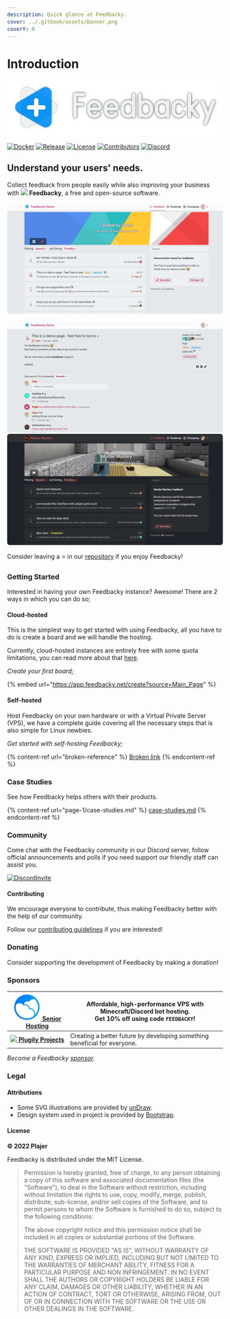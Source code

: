 ```yaml
---
description: Quick glance at Feedbacky.
cover: ../.gitbook/assets/banner.png
coverY: 0
---
```


# Introduction

![](../.gitbook/assets/header.png)

[![Docker](https://img.shields.io/static/v1?style=for-the-badge\&logoColor=white\&logo=Docker\&label=\&message=DOCKER%20HUB\&color=0db7ed)](https://hub.docker.com/u/plajer) [![Release](https://img.shields.io/github/v/release/feedbacky-project/app?include\_prereleases\&style=for-the-badge\&labelColor=ecf0f1\&color=007bff)](https://github.com/feedbacky-project/app/releases) [![License](https://img.shields.io/github/license/feedbacky-project/app.svg?style=for-the-badge\&labelColor=ecf0f1\&color=007bff)](https://github.com/feedbacky-project/app/blob/master/LICENSE.txt) [![Contributors](https://img.shields.io/github/contributors/feedbacky-project/app.svg?style=for-the-badge\&labelColor=ecf0f1\&color=007bff)](https://github.com/feedbacky-project/app/graphs/contributors) [![Discord](https://img.shields.io/badge/dynamic/json?style=for-the-badge\&logoColor=white\&logo=Discord\&labelColor=5865F2\&label=\&color=5865F2\&suffix=%20MEMBERS\&query=approximate\_member\_count\&url=https://discord.com/api/invites/6qCnKh5?with\_counts=true\&link=)](https://discord.com/invite/6qCnKh5)

## Understand your users' needs.

Collect feedback from people easily while also improving your business with ![](https://feedbacky.net/img/logo.webp) **Feedbacky**, a free and open-source software.

![](../.gitbook/assets/promo2.png)

![](../.gitbook/assets/promo1.png) ![](../.gitbook/assets/promo3.png)

Consider leaving a ⭐️ in our [repository](https://github.com/feedbacky-project/app) if you enjoy Feedbacky!

### Getting Started

Interested in having your own Feedbacky instance? Awesome! There are 2 ways in which you can do so;

#### Cloud-hosted

This is the simplest way to get started with using Feedbacky, all you have to do is create a board and we will handle the hosting.

Currently, cloud-hosted instances are entirely free with some quota limitations, you can read more about that [here](https://feedbacky.net/#pricing).

_Create your first board;_

{% embed url="https://app.feedbacky.net/create?source=Main_Page" %}

#### Self-hosted

Host Feedbacky on your own hardware or with a Virtual Private Server (VPS), we have a complete guide covering all the necessary steps that is also simple for Linux newbies.

_Get started with self-hosting Feedbacky;_

{% content-ref url="broken-reference" %}
[Broken link](broken-reference)
{% endcontent-ref %}

### Case Studies

See how Feedbacky helps others with their products.

{% content-ref url="page-1/case-studies.md" %}
[case-studies.md](page-1/case-studies.md)
{% endcontent-ref %}

### Community

Come chat with the Feedbacky community in our Discord server, follow official announcements and polls if you need support our friendly staff can assist you.

[![DiscordInvite](https://discordapp.com/api/guilds/614568773940150288/widget.png?style=banner3)](https://discord.com/invite/6qCnKh5)

#### Contributing

We encourage everyone to contribute, thus making Feedbacky better with the help of our community.

Follow our [contributing guidelines](https://github.com/feedbacky-project/app/blob/master/CONTRIBUTING.md) if you are interested!

### Donating

Consider supporting the development of Feedbacky by making a donation!

### Sponsors

| [![](../.gitbook/assets/sponsor-seniorhosting.png) **Senior Hosting**](https://billing.senior-host.com/link.php?id=1)        | <p>Affordable, high-performance VPS with Minecraft/Discord bot hosting.<br><strong>Get 10% off using code <code>FEEDBACKY</code>!</strong></p> |
| ---------------------------------------------------------------------------------------------------------------------------- | ---------------------------------------------------------------------------------------------------------------------------------------------- |
| [![](https://plugily.xyz/assets/img/android-chrome-512x512.png) **Plugily Projects**](https://plugily.xyz/?source=Feedbacky) | Creating a better future by developing something beneficial for everyone.                                                                      |

_Become a Feedbacky_ [_sponsor_](broken-reference)_._

### Legal

#### Attributions

* Some SVG illustrations are provided by [unDraw](https://undraw.co).
* Design system used in project is provided by [Bootstrap](https://getbootstrap.com).

#### License

**© 2022 Plajer**

Feedbacky is distributed under the MIT License.

> Permission is hereby granted, free of charge, to any person obtaining a copy of this software and associated documentation files (the "Software"), to deal in the Software without restriction, including without limitation the rights to use, copy, modify, merge, publish, distribute, sub-license, and/or sell copies of the Software, and to permit persons to whom the Software is furnished to do so, subject to the following conditions:
>
> The above copyright notice and this permission notice shall be included in all copies or substantial portions of the Software.
>
> THE SOFTWARE IS PROVIDED "AS IS", WITHOUT WARRANTY OF ANY KIND, EXPRESS OR IMPLIED, INCLUDING BUT NOT LIMITED TO THE WARRANTIES OF MERCHANT ABILITY, FITNESS FOR A PARTICULAR PURPOSE AND NON INFRINGEMENT. IN NO EVENT SHALL THE AUTHORS OR COPYRIGHT HOLDERS BE LIABLE FOR ANY CLAIM, DAMAGES OR OTHER LIABILITY, WHETHER IN AN ACTION OF CONTRACT, TORT OR OTHERWISE, ARISING FROM, OUT OF OR IN CONNECTION WITH THE SOFTWARE OR THE USE OR OTHER DEALINGS IN THE SOFTWARE.
